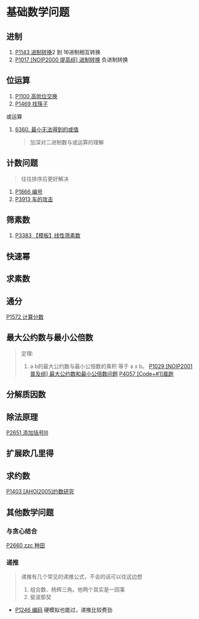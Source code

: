 # 基础数学问题

## 进制
1. [P1143 进制转换](math/P1143.cpp)2 到 16进制相互转换
2. [P1017 [NOIP2000 提高组] 进制转换](math/P1017.cpp) 负进制转换

## 位运算
1. [P1100 高低位交换](math/P1100.cpp)
2. [P1469 找筷子](./math/P1469.cpp)

或运算
1. [6360. 最小无法得到的或值](https://leetcode.cn/problems/minimum-impossible-or/description/)
   > 加深对二进制数与或运算的理解
## 计数问题
> 往往排序后更好解决
1. [P1866 编号](math/P1866.cpp)
2. [P3913 车的攻击](math/P3913.cpp)

## 筛素数
1. [P3383 【模板】线性筛素数](math/P3383.cpp)

## 快速幂


## 求素数

## 通分
[P1572 计算分数](./math/P1572.cpp)
## 最大公约数与最小公倍数
> 定理:
> 1. a b的最大公约数与最小公倍数的乘积 等于 a x b。
[P1029 [NOIP2001 普及组] 最大公约数和最小公倍数问题](./math/P1029.cpp)
[P4057 [Code+#1]晨跑](./math/P4057.cpp)

## 分解质因数
## 除法原理
[P2651 添加括号III](math/P2651.cpp)
## 扩展欧几里得

## 求约数
[P1403 [AHOI2005]约数研究](./math/P1403.cpp)


## 其他数学问题
### 与贪心结合
[P2660 zzc 种田](./math/P2660.cpp)

### 递推 
> 递推有几个常见的递推公式，不会的话可以往这边想
> 1. 组合数、杨辉三角。他两个其实是一回事
> 2. 斐波那契
* [P1246 编码](./math/P1246.cpp) 硬模拟也能过，递推比较费劲

